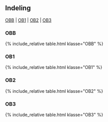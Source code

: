 ## Indeling

[OBB](#obB) |
[OB1](#ob1) |
[OB2](#ob2) |
[OB3](#ob3)

### OBB
{% include_relative table.html klasse="OBB" %}

### OB1
{% include_relative table.html klasse="OB1" %}

### OB2
{% include_relative table.html klasse="OB2" %}

### OB3
{% include_relative table.html klasse="OB3" %}
